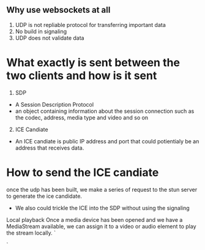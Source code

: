 ## Why use websockets at all 
1. UDP is not repliable protocol for transferring important data 
2. No build in signaling
3. UDP does not validate data 



# What exactly is sent between the two clients and how is it sent
1. SDP
  - A Session Description Protocol
  - an object containing information about the session connection 
  such as the codec, address, media type and video and so on 

2. ICE Candiate 
- An ICE candiate is public IP address and port that could potientialy
 be an address that receives data.

# How to send the ICE candiate
once the udp has been built, we make a series of request to 
the stun server to generate the ice candidate. 

- We also could trickle the ICE into the SDP without using the signaling 




Local playback
Once a media device has been opened and we have a MediaStream available, we can assign it to a video or audio element to play the stream locally.
`

`
